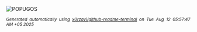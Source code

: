 <div align="justify">
<picture>
    <source media="(prefers-color-scheme: dark)" srcset="https://i.ibb.co/tMmrkpLt/output-gif.gif">
    <source media="(prefers-color-scheme: light)" srcset="https://i.ibb.co/tMmrkpLt/output-gif.gif">
    <img alt="POPUGOS" src="https://i.ibb.co/tMmrkpLt/output-gif.gif">
</picture>

<sub><i>Generated automatically using [x0rzavi/github-readme-terminal](https://github.com/x0rzavi/github-readme-terminal) on Tue Aug 12 05:57:47 AM +05 2025</i></sub>
</div>